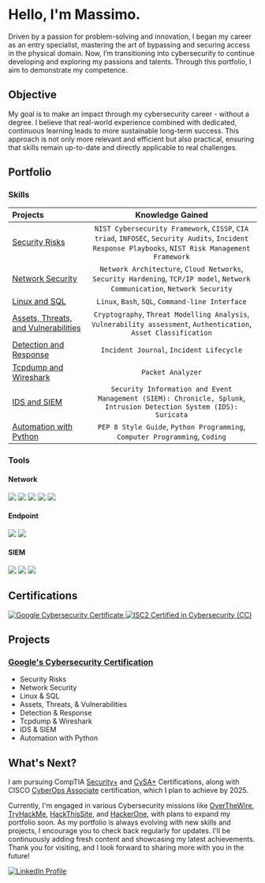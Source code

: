 # Hello, I'm Massimo.

Driven by a passion for problem-solving and innovation, I began my career as an entry specialist, mastering the art of bypassing and securing access in the physical domain. Now, I’m transitioning into cybersecurity to continue developing and exploring my passions and talents. Through this portfolio, I aim to demonstrate my competence.

## Objective 

My goal is to make an impact through my cybersecurity career - without a degree. 
I believe that real-world experience combined with dedicated, continuous learning leads to more sustainable long-term success. This approach is not only more relevant and efficient but also practical, ensuring that skills remain up-to-date and directly applicable to real challenges.
## Portfolio

### Skills

| Projects | Knowledge Gained | 
| :---- |:---:|
| [Security Risks](https://github.com/Massimo-Piccone/Massimo-Piccone/tree/22397177fbba95b433f65722da18b8e11958f186/Google/1%20-%20Security%20Risks) | `NIST Cybersecurity Framework`, `CISSP`, `CIA triad`, `INFOSEC`, `Security Audits`, `Incident Response Playbooks`, `NIST Risk Management Framework` |
| [Network Security](https://github.com/Massimo-Piccone/Massimo-Piccone/tree/22397177fbba95b433f65722da18b8e11958f186/Google/2%20-%20Network%20Security) | `Network Architecture`, `Cloud Networks`, `Security Hardening`, `TCP/IP model`, `Network Communication`, `Network Security`| 
| [Linux and SQL](https://github.com/Massimo-Piccone/Massimo-Piccone/tree/22397177fbba95b433f65722da18b8e11958f186/Google/3%20-%20Linux%20and%20SQL) | `Linux`, `Bash`, `SQL`, `Command-line Interface` | 
| [Assets, Threats, and Vulnerabilities](https://github.com/Massimo-Piccone/Massimo-Piccone/tree/22397177fbba95b433f65722da18b8e11958f186/Google/4%20-%20Assets,%20Threats%20and%20Vulnerabilities) | `Cryptography`, `Threat Modelling Analysis`, `Vulnerability assessment`, `Authentication`, `Asset Classification`|
| [Detection and Response](https://github.com/Massimo-Piccone/Massimo-Piccone/tree/22397177fbba95b433f65722da18b8e11958f186/Google/5%20-%20Detection%20and%20Response) | `Incident Journal`, `Incident Lifecycle` |
| [Tcpdump and Wireshark](https://github.com/Massimo-Piccone/Massimo-Piccone/tree/22397177fbba95b433f65722da18b8e11958f186/Google/6%20-%20Tcpdump%20and%20Wireshark) | `Packet Analyzer` | 
| [IDS and SIEM](https://github.com/Massimo-Piccone/Massimo-Piccone/tree/22397177fbba95b433f65722da18b8e11958f186/Google/7%20-%20IDS%20and%20SIEM) | `Security Information and Event Management (SIEM): Chronicle, Splunk`, `Intrusion Detection System (IDS): Suricata` |
| [Automation with Python](https://github.com/Massimo-Piccone/Massimo-Piccone/tree/22397177fbba95b433f65722da18b8e11958f186/Google/8%20-%20Automation%20with%20Python) | `PEP 8 Style Guide`, `Python Programming`, `Computer Programming`, `Coding`| 

### Tools

#### Network
<div>
    <img src="https://img.shields.io/badge/-Linux%20OS-FCC624?&style=for-the-badge&logo=Linux&logoColor=black" />
    <img src="https://img.shields.io/badge/-Python-3776AB?&style=for-the-badge&logo=Python&logoColor=white" />
    <img src="https://img.shields.io/badge/-Tcpdump-000000?&style=for-the-badge&logo=tcpdump&logoColor=white" />
    <img src="https://img.shields.io/badge/-Wireshark-1679A7?&style=for-the-badge&logo=Wireshark&logoColor=white" />
    <img src="https://img.shields.io/badge/-Suricata-4D4D4D?&style=for-the-badge&logo=Suricata&logoColor=white" />
</div>

#### Endpoint
<div>
    <img src="https://img.shields.io/badge/-Google%20Workspace-4285F4?&style=for-the-badge&logo=Google&logoColor=white" />
    <img src="https://img.shields.io/badge/-Markdown%20Language-000000?&style=for-the-badge&logo=markdown&logoColor=white" />
</div>

#### SIEM
<div>
    <img src="https://img.shields.io/badge/-Chronicle-4E9A06?&style=for-the-badge&logo=google&logoColor=white" />
    <img src="https://img.shields.io/badge/-Splunk-00A3E0?&style=for-the-badge&logo=Splunk&logoColor=white" />
    <img src="https://img.shields.io/badge/-SQL-00758F?&style=for-the-badge&logo=Microsoft-SQL-Server&logoColor=white" />
</div>

## Certifications
<div>
<a href="https://coursera.org/verify/professional-cert/9HTQ7ACNVBBV" target="_blank">
  <img src="https://img.shields.io/badge/-Google%20Cybersecurity%20-4285F4?&style=for-the-badge&logo=google&logoColor=white" alt="Google Cybersecurity Certificate" />
</a>
<a href="https://www.isc2.org/Certifications/CC" target="_blank">
  <img src="https://img.shields.io/badge/-ISC2%20CC%20Certificate-00AAFF?&style=for-the-badge&logo=isc2&logoColor=white" alt="ISC2 Certified in Cybersecurity (CC)" />
</a>
</div>

## Projects

### [Google's Cybersecurity Certification](https://github.com/Massimo-Piccone/Massimo-Piccone/tree/22397177fbba95b433f65722da18b8e11958f186/Google)
- Security Risks
- Network Security
- Linux & SQL
- Assets, Threats, & Vulnerabilities
- Detection & Response
- Tcpdump & Wireshark
- IDS & SIEM
- Automation with Python


## What's Next?

I am pursuing CompTIA [Security+](https://www.comptia.org/certifications/security) and [CySA+](https://www.comptia.org/certifications/cybersecurity-analyst) Certifications, along with CISCO [CyberOps Associate](https://www.cisco.com/site/us/en/learn/training-certifications/certifications/cyberops/cyberops-associate/index.html) certification, which I plan to achieve by 2025.

Currently, I'm engaged in various Cybersecurity missions like [OverTheWire](https://overthewire.org/wargames/), [TryHackMe](https://tryhackme.com), [HackThisSite](https://hackthissite.org), and [HackerOne](https://www.hackerone.com), with plans to expand my portfolio soon. As my portfolio is always evolving with new skills and projects, I encourage you to check back regularly for updates. I'll be continuously adding fresh content and showcasing my latest achievements. Thank you for visiting, and I look forward to sharing more with you in the future!

<a href="https://www.linkedin.com/in/massimo-piccone-401164121" target="_blank">
  <img src="https://img.shields.io/badge/-LinkedIn-0A66C2?&style=for-the-badge&logo=LinkedIn&logoColor=white" alt="LinkedIn Profile" />
</a>
